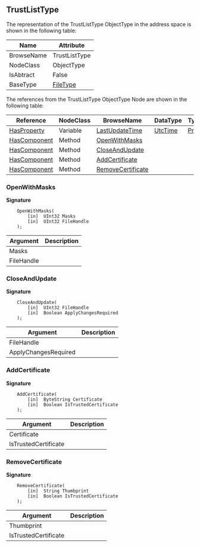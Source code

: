 <!-- objecttype -->
## TrustListType
  
The representation of the TrustListType ObjectType in the address space is shown in the following table:  

|Name|Attribute|
|---|---|
|BrowseName|TrustListType|
|NodeClass|ObjectType|
|IsAbtract|False|
|BaseType|[FileType](../../../Part5/ObjectTypes/FileType/readme.md)|

The references from the TrustListType ObjectType Node are shown in the following table:  

|Reference|NodeClass|BrowseName|DataType|TypeDefinition|ModellingRule|
|---|---|---|---|---|---|
|[HasProperty](../../../Part3/ReferenceTypes/HasProperty/readme.md)|Variable|[LastUpdateTime](#LastUpdateTime)|[UtcTime](../../../Part3/DataTypes/UtcTime/readme.md)|[PropertyType](../../Part5/VariableTypes/PropertyType/readme.md)|[Mandatory](../../Objects/Mandatory/readme.md)|
|[HasComponent](../../../Part3/ReferenceTypes/HasComponent/readme.md)|Method|[OpenWithMasks](#OpenWithMasks)|||[Mandatory](../../Objects/Mandatory/readme.md)|
|[HasComponent](../../../Part3/ReferenceTypes/HasComponent/readme.md)|Method|[CloseAndUpdate](#CloseAndUpdate)|||[Optional](../../Objects/Optional/readme.md)|
|[HasComponent](../../../Part3/ReferenceTypes/HasComponent/readme.md)|Method|[AddCertificate](#AddCertificate)|||[Optional](../../Objects/Optional/readme.md)|
|[HasComponent](../../../Part3/ReferenceTypes/HasComponent/readme.md)|Method|[RemoveCertificate](#RemoveCertificate)|||[Optional](../../Objects/Optional/readme.md)|

### <a name="OpenWithMasks"></a>OpenWithMasks
  
**Signature**
```
    OpenWithMasks(
        [in]  UInt32 Masks
        [in]  UInt32 FileHandle
    );
```

|Argument|Description|
|---|---|
|Masks||
|FileHandle||

### <a name="CloseAndUpdate"></a>CloseAndUpdate
  
**Signature**
```
    CloseAndUpdate(
        [in]  UInt32 FileHandle
        [in]  Boolean ApplyChangesRequired
    );
```

|Argument|Description|
|---|---|
|FileHandle||
|ApplyChangesRequired||

### <a name="AddCertificate"></a>AddCertificate
  
**Signature**
```
    AddCertificate(
        [in]  ByteString Certificate
        [in]  Boolean IsTrustedCertificate
    );
```

|Argument|Description|
|---|---|
|Certificate||
|IsTrustedCertificate||

### <a name="RemoveCertificate"></a>RemoveCertificate
  
**Signature**
```
    RemoveCertificate(
        [in]  String Thumbprint
        [in]  Boolean IsTrustedCertificate
    );
```

|Argument|Description|
|---|---|
|Thumbprint||
|IsTrustedCertificate||


